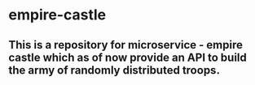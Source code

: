 # empire-castle
## This is a repository for microservice - empire castle which as of now provide an API to build the army of randomly distributed troops.  
